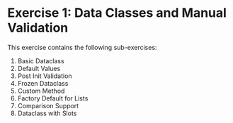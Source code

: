 # Exercise 1: Data Classes and Manual Validation

This exercise contains the following sub-exercises:

1. Basic Dataclass
2. Default Values
3. Post Init Validation
4. Frozen Dataclass
5. Custom Method
6. Factory Default for Lists
7. Comparison Support
8. Dataclass with Slots
